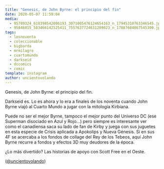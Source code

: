 ```yaml
---
title: "Genesis, de John Byrne: el principio del fin"
date: 2020-05-07 11:59:04
media: 
  - 95789324_618398542086193_3071005476124654163_n_17945310763346545.jpg
  - 95846015_583466142525411_7557637724631209023_n_17887684867545300.jpg
tags: 
  - losnoventa
  - coleccionable
  - bigbarda
  - mrmilagro
  - cuartomundo
  - darkseid
  - dccomics
  - comic
template: instagram
author: uncientovolando
---
```


Genesis, de John Byrne: el principio del fin.


Darkseid es. Lo es ahora y lo era a finales de los noventa cuando John Byrne viajó al Cuarto Mundo a jugar con la mitología Kirbiana.


Puede no ser el mejor Byrne, tampoco el mejor punto del Universo DC (ese Superman disociado en Azul y Rojo...) pero siempre es interesante ver como el canadiensa saca su lado de fan de Kirby y juega con sus juguetes en esta especie de Crisis aplicada a Apokolips y Nueva Génesis. Si en sus 4F se acercaba a los fondos de collage del Rey de los Tebeos, aquí John Byrne recurre a fondos y efectos 3D muy deudores de la época.


¿Lo más divertido? Las historias de apoyo con Scott Free en el Oeste.


([@uncientovolando](https://instagram.com/uncientovolando))







